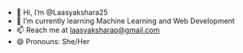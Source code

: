 - 👋 Hi, I’m @Laasyakshara25
- 🌱 I’m currently learning Machine Learning and Web Development
- 📫 Reach me at laasyaksharap@gmail.com
- 😄 Pronouns: She/Her
  

<!---
Laasyakshara25/Laasyakshara25 is a ✨ special ✨ repository because its `README.md` (this file) appears on your GitHub profile.
You can click the Preview link to take a look at your changes.
--->
